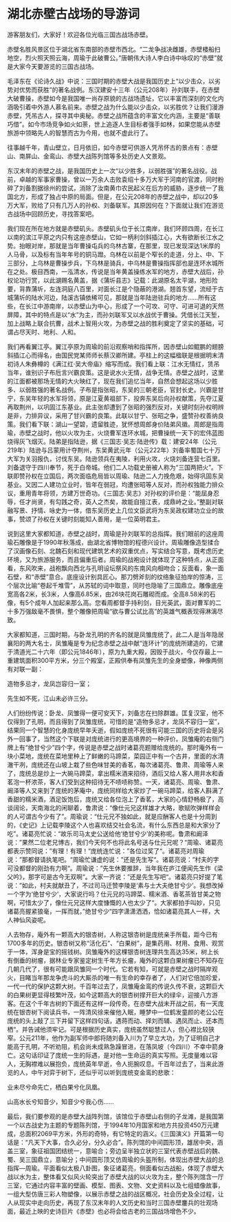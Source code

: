 # 湖北赤壁古战场的导游词  
游客朋友们，大家好！欢迎各位光临三国古战场赤壁。  

赤壁名胜风景区位于湖北省东南部的赤壁市西北。“二龙争战决雌雄，赤壁楼船扫地空，烈火照天照云海，周瑜于此破曹公。”唐朝伟大诗人李白诗中咏叹的“赤壁”就是大家今天要游览的三国古战场。  

毛泽东在《论诗久战》中说：三国时期的赤壁大战是我国历史上“以少击众，以劣势对优势而获胜”的著名战例。东汉建安十三年（公元208年）孙刘联手，在赤壁大破曹操，赤壁如今是我国唯一尚存原貌的古战场遗址，它以丰富而深刻的文化内涵吸引着中外游人慕名前来。赤壁之战为什么能以少击众，以劣胜优？让我们漫游赤壁，凭吊古人，探寻其中奥秘。赤壁之战所蕴含的丰富文化内涵，主要是“善联巧借”。如今市场竞争如火如荼，世上追逐人生目标者强手如林，如果您能从赤壁旅游中领略先人的智慧而古为今用，也就不虚此行了。  

往事越千年，青山壁立，日月依旧，如今赤壁可供游人凭吊怀古的景点有：赤壁山、南屏山、金鸾山、赤壁大战陈列馆等多处历史人文景观。  

东汉末年的赤壁之战，是我国历史上一次“以少胜多，以弱胜强”的著名战役。战前，卓越的军事家曹操，曾以一万余人击败袁绍十多万大军于河南的官渡，同时粉碎了刘备割据徐州的尝试，消除了汝南黄巾农民起义在后方的威胁，逐步统一了我国北方，形成了独占中原的局面。但是，在公元208年的赤壁之战中，却以20多万大军，败给了只有几万人的孙权、刘备联军。其原因何在？下面就让我们在游览古战场中回顾历史，寻找答案吧。  

我们现在所在地方就是赤壁矶头。赤壁矶头位于长江南岸，我们环顾四周，在长江以南的滨江平原之内只有这座赤壁山，它如一柄利剑斜插江心，大有欲断长江水之势。抬眼对岸，那就是当年曹操屯兵的乌林古寨，在那里，现已发现深达1米厚的人马骨，以及标有当年年号的铜马蹬。乌林在以前是个窄长的走道，分上、中、下三部分，上乌林是曹操步兵，下乌林是骑兵，中乌林是曹操指挥部也是连环水城所在之处。极目西南，一泓清水，传说是当年黄盖操练水军的地方，赤壁大战后，孙权论功行赏，以此湖赐名黄盖，据《蒲圻县志》记载：此湖原名太平湖，地形险要，背靠蒲圻，左连洞庭八百里，对面长江是个隐蔽的港湖。翘首东望，流经于古城蒲圻的陆水河边，陆溪古镇依稀可见，那就是当年陆逊驻兵的地方……所有这些，在长江中游南岸，以赤壁山为中心，形成了一个可攻、可守、可进可退的天然屏障，其中的特点是以“水”为主，而孙刘联军又以水战优于曹操。凭借长江天堑，加上战略上联合抗曹，战术上智用火攻，为赤壁之战的胜利奠定了坚实的基础，可谓占尽天时、地利、人和。  

我们再看翼江亭。翼江亭原为周瑜的前沿观察哨和指挥所，因赤壁山如鲲鹏的翅膀斜插江心而得名，由国民党某师师长蔡汉卿所建。亭柱上的这幅楹联是根据明末清初诗人朱彝樽的《满江红·吴大帝庙》缩写而成。我们看上联：江水无情红，赁吊当年，谁别识子布卮言兴霸良策。这是说水火无情，战争无情。赤壁之战时，这里的江面都被那场无情的大火映红了，现在我们追忆当年，自然会想起这场以少胜多、以弱胜强的著名战例。子布是指张昭，东吴的三朝老臣，官封长史。兴霸是甘宁，东吴年轻的水军将领，原是江夏黄祖部下，投奔东吴后向孙权献策，先夺江夏再取荆州，以巩固江东基业。此主张却遭到了张昭的强烈反对，关键时刻孙权明辨是非，力排异议，采用了甘兴霸的良策。此联以甘宁、张昭之争，盛赞孙权善纳良策。我们看下联：湖山一望碧，遗留胜迹，犹怀想周郎身价陆弟风徽。周郎是指周瑜，赤壁之战时，他以火攻为主，火烧曹军连环水城，把曹操统一天下的宏伟蓝图烧得灰飞烟灭。陆弟是指陆逊，据《三国志·吴志·陆逊传》载：建安24年（公元219年）陆逊与吕蒙用计夺荆州，东吴黄武元年（公元222年）刘备率蜀国七十万大军为关羽报仇，讨伐东吴。陆逊领兵在夷陵，利用火攻，火烧刘备连营七百里。刘备退守于四川奉节，死于白帝城。他们二人功载史册被人称为“三国两把火”。下联即赞孙权在立国后，两次面临危局皆以周瑜、陆逊二人力挽危艰，始得巩固东吴基业。又因二人建功立业时，皆年在弱冠，均遭张昭等人反对，而孙权独能力排众议，重用青年将领，方建万世奇功。《三国志·吴志》对孙权的评价是：“能屈身忍辱，任才尚贤，有勾践之奇，英人之杰矣，故能自擅江表，成鼎峙之业。”整副对联融写景、抒情、咏史为一体，借东吴历史上几位文臣武将为东吴政权建功立业的故事，赞颂了孙权在关键时刻能知人善用，是一位英明君主。  

说到这里大家都知道，赤壁之战时，周瑜是孙刘联军的总指挥。我们眼前的这座周瑜石雕像是于1990年秋落成，由湖北省博物馆的程德兴设计。周瑜雕像造型揉合了汉画像石刻、北魏石刻和现代建筑艺术的双重优点，写实结合写意，既考虑历史环境，又为旅游服务，而且偏重后者。周瑜的战袍设计就体现了这种特点，从正面看，东风吹来，战袍飘向西北与孔明设坛祭风的东南风向相吻合；反面看，象一面石壁，和“赤壁”意合。底座设计别具匠心。那刀劈斧刻的纹络象征拍岸的惊涛，三个层次比喻“卷起千堆雪”，从苏轼的词中取意，同时也隐喻了三国鼎立。雕像底座宽高各2米，长3米，人像高6.85米，由26块花岗石雕砌而成。全高8.58米的石像，有5个成年人加起来那么高。您看周都督手持利剑，目光英武，面对曹军的二十多万强敌毫不畏惧，整个雕像把周瑜“欲与曹公试比高”的英雄气概表现得淋漓尽致。  

大家都知道，三国时期，与卧龙孔明的齐名的就是凤雏庞统了，此二人是当年隐居襄阳的两大名士，凤雏庵是专为纪念赤壁之战中献“连环计”的庞统所建造的，它建于清道光二十六年（即公元1846年），原为九重大殿，因毁于战火，今仅存最上一重建筑面积300平方米，分三个殿室，正殿供奉有凤雏先生的全身塑像，神像两侧有对联一副：  

造物多忌才，龙凤岂容归一室；  

先生如不死，江山未必许三分。  

人们纷纷传说：卧龙、凤雏得一便可安天下，刘备志在扫除群雄。匡复汉室，他不仅得到了孔明，而且得到了凤雏庞统，可惜的是“造物多忌才，龙凤不容归一室”，结果同一个智慧的化身庞统早年夭逝，假如庞统不死很有可能三国的历史将会是另外一回事了，当然这个下联是对庞统进行的更高境界的一种评价。凤雏庵的右侧门牌上有“绝甘兮少”四个字，传说是赤壁之战时诸葛亮题赠给庞统的。那时庵外有一块小菜地，庞统在菜地里种上了鲜嫩的马蹄菜，菜园正中有一个古井，里面的水清澈干冽，庞统还在山坡上栽了些色味甘美的香茗，每次诸葛亮、鲁肃、周瑜等人来了，庞统总是炒上一大碗马蹄菜，拿出糯米酒来招待，酒后又给人客人用井水和香茗泡一杯浓茶，客人们受到这种招待无不啧啧称赞。一天，诸葛亮、周瑜、鲁肃、阚泽等人又来到了庞统的茅庵中，庞统同样给大家炒了一碗马蹄菜，给客人斟满了香甜的糯米酒，酒足饭饱后，庞统又给各位泡上了香茗，大家的心情舒畅极了，高谈阔论，天南海北的闲聊着，鲁肃说：“像仕元兄这样雄才大略，歌赋吹弹样样会的人可谓古今少有了”。周瑜说：“仕元兄不独如此，就是应酬客人也是十分周到的，《史记》上记载李陵这个人也喜欢结交社会名流，有什么东西总是和大家分了吃”。诸葛亮忙说：“故乐司马太史公送给他‘绝甘兮少’的美称呢。鲁肃和阚泽说：”果然二位老兄博古，我们今天何不也将此名号送与仕元兄呢？“周瑜、诸葛亮都表示赞同说：”有理！有理！“庞统连忙说：”各位过奖了“。诸葛亮对周瑜说：”那都督请执笔吧。“周瑜忙谦虚的说：”还是先生写“。诸葛亮说：”村夫的字可没都督的刚劲有力啊“。周瑜说：”先生休要推辞，当年我在庐江便闻先生作《梁父吟》，那字可是古今无双啊“。大家一齐说：”还是先生写吧“。诸葛亮只好提了笔说：”如此，村夫就献丑了，不过司马迁赞李陵是‘素与士大夫绝甘兮少’。我想改掉一个字为‘绝甘兮少’，大家说行吗？仕元兄的马蹄菜、糯米酒、香茗茶皆甘美之物啊，可惜太少了，像仕元兄这样大度慷慨的人也太少了“。大家都拍手叫妙，只见诸葛亮握紧狼毫，一挥而就，”绝甘兮少“四字潇潇洒洒，恰如诸葛亮其人一样，大人神仙风姿呢。  

人去物存，庵外有一颗高大的银杏树，人称这银杏树是庞统亲手所载，距今已有1700多年的历史。银杏树又称“活化石”、“白果树”，是集药用、材用、食用、观赏于一体，浑身是宝的摇钱树。凤雏庵外的这棵银杏树连理共生高达35米，树上长有倒垂的树瘤，据林业专家鉴定树生千年方长瘤，庵外的这颗白果树瘤已不知存在几朝几代了，很有可能跟凤雏同一个时代。它若有知，可就是赤壁之战时隔岸观火，目睹当年那龙争虎斗的大厮杀的唯一有生命的幸存者了，人们对它倍加珍爱，一代一代的保护这颗大树。千百年过去了，凤雏庵金鸾的传说久传不衰，这颗巨大的白果树更显得枝繁叶茂，如今这颗高大的银杏树撑开巨大的绿伞，迎接八方游客。在这个千年古树的下面还有这样一段传奇。在赤壁大战未开战之前，有一天庞统在银杏树下阅读兵书，一阵清风徐来催他入眠，睡梦中一位鹤发童颜的老公公在庞统的头上敲了三下并留下这样四句话，遇蒋而动、择刘而辅、遇凤而止、还本而栖“。并告诫他须牢记。可是根据历史真实，庞统虽然聪慧过人，但心襟比较狭窄。公元211年，他作为副军师中郎将随刘备入川为了早立大功，为了证明自己才能高于孔明，不听劝阻，机会尚未成熟急躁冒进，在落凤坡（今四川）不幸中箭身亡。这句话印证了庞统一生的际遇，是对他一生命运的真实写照。无度量难以容人，无胸襟难以展抱负，庞统英年早逝，令人扼腕叹息。千百年过去了，当来此游览的人，中午对弈于树下，还似乎可以听到庞统变金鸾的悲歌：  

业未尽兮命先亡，栖白果兮化凤凰。  

山高水长兮知音少，知音少兮我心伤……  

最后，我们要参观的是赤壁大战阵列馆，该馆位于赤壁山右侧的子龙滩，是我国第一个以古战史为主题的专题陈列馆，于1994年10月国家和地方共投资450万元建成，总面积2069平方米，外形的奇特，有它特定的涵义。《三国演义》开篇第一句话是：“凡天下大事，合久必分，分久必合”。陈列馆的中间圆形顶，雄居中央，涵盖三室，象征祖国团结统一，意喻合；旁边呈半独立状的三室代表赤壁战后的魏、蜀、吴三国鼎立，意喻分；中间圆形顶又仿周瑜的头盔所制，体现出赤壁大战的总指挥—周瑜。平面看似太极八卦图，象征诸葛亮，侧面看似古战船，体现了赤壁大战以水为主，整体看又似风火轮突出了赤壁大战的以火攻为主，整个陈列馆含一厅三室，它通过内容丰富的壁画、模型、图表、文物、文史资料以及七组蜡像故事，一组大型仿唐三彩人物塑像，以展示赤壁之战的战区概况，社会历史及全过程，让人从现实中走向历史，再现了东汉末年的人文历史和当时三国赤壁鏖兵的壮观场面，最近上映的史诗巨片《赤壁》也必将会给古老的三国战场增色不少。  

